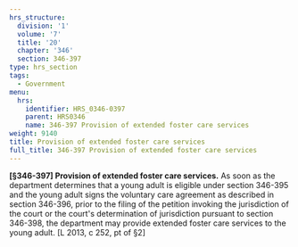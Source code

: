 ```yaml
---
hrs_structure:
  division: '1'
  volume: '7'
  title: '20'
  chapter: '346'
  section: 346-397
type: hrs_section
tags:
  - Government
menu:
  hrs:
    identifier: HRS_0346-0397
    parent: HRS0346
    name: 346-397 Provision of extended foster care services
weight: 9140
title: Provision of extended foster care services
full_title: 346-397 Provision of extended foster care services
---
```

**[§346-397] Provision of extended foster care services.** As soon as the department determines that a young adult is eligible under section 346-395 and the young adult signs the voluntary care agreement as described in section 346-396, prior to the filing of the petition invoking the jurisdiction of the court or the court's determination of jurisdiction pursuant to section 346-398, the department may provide extended foster care services to the young adult. [L 2013, c 252, pt of §2]
